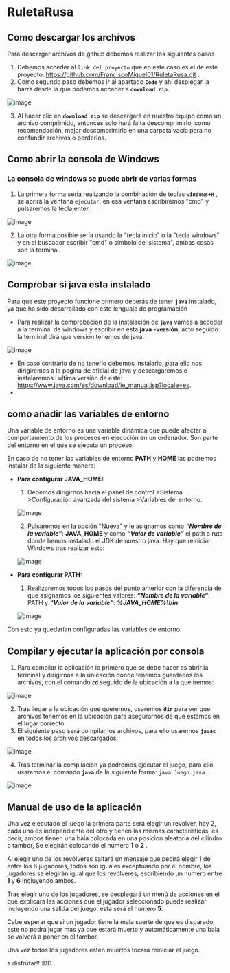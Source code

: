 # RuletaRusa

## Como descargar los archivos
Para descargar archivos de github debemos realizar los siguientes pasos

1. Debemos acceder al `link del proyecto` que en este caso es el de este proyecto: https://github.com/FranciscoMiguel01/RuletaRusa.git .
2. Como segundo paso debemos ir al apartado **`Code`**  y ahí desplegar la barra desde la que podemos acceder a **`download zip`**.

![image](https://user-images.githubusercontent.com/79007014/109994085-40caa000-7d0d-11eb-9886-a555a72e8d2c.png)

3. Al hacer clic en **`download zip`** se descargará en nuestro equipo como un archivo comprimido, entonces solo hará falta descomprimirlo, como recomendación, mejor descomprimirlo en una carpeta vacía para no confundir archivos o perderlos. 


## Como abrir la consola de Windows
### La consola de windows se puede abrir de varias formas
1. La primera forma seria realizando la combinación de teclas **`windows+R`** , se abrirá la ventana `ejecutar`, en esa ventana escribiremos  "cmd" y pulsaremos la tecla enter.

![image](https://user-images.githubusercontent.com/79007014/109996078-2bef0c00-7d0f-11eb-9d8f-a2167d9502c0.png)

2. La otra forma posible sería usando la "tecla inicio" o la "tecla windows" y en el buscador escribir "cmd" o símbolo del sistema", ambas cosas son la terminal.


![image](https://user-images.githubusercontent.com/79007014/109998660-c05a6e00-7d11-11eb-8b6f-c2ea83c7f62b.png)




## Comprobar si java esta instalado

Para que este proyecto funcione primero deberás de tener **`java`** instalado, ya que ha sido desarrollado con este lenguaje de programación
- Para realizar la comprobación de la instalación de **`java`** vamos a acceder a la terminal de windows y escribir en esta **java -versión**, acto seguido la terminal dirá que versión tenemos de java.

![image](https://user-images.githubusercontent.com/79007014/110000145-44612580-7d13-11eb-9a67-297cf5272233.png)

- En caso contrario de no tenerlo debemos instalarlo, para ello nos dirigiremos a la pagina de oficial de java y descargaremos e instalaremos l ultima versión de este: https://www.java.com/es/download/ie_manual.jsp?locale=es.
- 

 ## como añadir las variables de entorno
 
 Una variable de entorno es una variable dinámica que puede afectar al comportamiento de los procesos en ejecución en un ordenador. Son parte del entorno en el que se ejecuta un proceso.
 
En caso de no tener las variables de entorno **PATH** y **HOME** las podremos instalar de la siguiente manera: 

- **Para configurar JAVA_HOME:** 
	
	1. Debemos dirigirnos hacia el panel de control >Sistema >Configuración avanzada del sistema >Variables del entorno.
	
	![image](https://user-images.githubusercontent.com/79007014/110004547-d834f080-7d17-11eb-910f-a934b9ce7cce.png)

	
	2. Pulsaremos en la opción "Nueva"  y le asignamos como **_“Nombre de la variable”_**: **JAVA_HOME** y como **_“Valor de variable”_** el path o ruta donde hemos instalado el JDK de nuestro java. Hay que reiniciar Windows tras realizar esto:
	
	![image](https://user-images.githubusercontent.com/79007014/110005022-56919280-7d18-11eb-88bb-432c3b5c939c.png)

	
- **Para configurar PATH:**

	1. Realizaremos todos los pasos del punto anterior con la diferencia de que asignamos los siguientes valores: **_“Nombre de la variable“_**: PATH y **_“Valor de la variable”_**: **_%JAVA_HOME%\bin_**.
	
	![image](https://user-images.githubusercontent.com/79007014/110005222-893b8b00-7d18-11eb-9049-a3896aaf8096.png)

	
Con esto ya quedarían configuradas las variables de entorno.

## Compilar y ejecutar la aplicación por consola
1. Para compilar la aplicación lo primero que se debe hacer es abrir la terminal y dirigirnos a la ubicación donde tenemos guardados los archivos, con el comando **`cd`** seguido de la ubicación a la que iremos: 

![image](https://user-images.githubusercontent.com/79007014/110006313-c6ece380-7d19-11eb-98b3-24bb42fc6877.png)

2. Tras llegar a la ubicación que queremos, usaremos **`dir`** para ver que archivos tenemos en la ubicación para asegurarnos de que estamos en el lugar correcto.
3. El siguiente paso será compilar los archivos, para ello usaremos **`javac`** en todos los archivos descargados: 
 
 ![image](https://user-images.githubusercontent.com/79007014/110006962-804bb900-7d1a-11eb-86e4-73cec85987ef.png)
 
4. Tras terminar la compilación ya podremos ejecutar el juego, para ello usaremos el comando **`java`** de la siguiente forma: `java Juego.java`

![image](https://user-images.githubusercontent.com/79007014/110007432-f2240280-7d1a-11eb-83d9-57dc12330b08.png)



## Manual de uso de la aplicación
Una vez ejecutado el juego la primera parte será elegir un revolver, hay 2, cada uno es independiente del otro y tienen las mismas características, es decir, ambos tienen una bala colocada en una posicion aleatoria del cilindro o tambor, Se elegirán colocando el numero **1** o **2** .

Al elegir uno de los revólveres saltará un mensaje que pedirá elegir 1 de entre los 6 jugadores, todos son iguales exceptuando por el nombre, los jugadores se elegirán igual que los revólveres, escribiendo un numero entre **1** y **6** incluyendo ambos.

Tras elegir uno de los jugadores, se desplegará un menú de acciones en el que explicara las acciones que el jugador seleccionado puede realizar incluyendo una salida del juego, esta será el numero **5**.

Cabe esperar que si un jugador tiene la mala suerte de que es disparado, este no podrá jugar mas ya que estará muerto y automáticamente una bala se volverá a poner en el tambor.

Una vez todos los jugadores estén muertos tocará reiniciar el juego.

a disfrutar!! :DD
